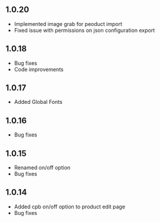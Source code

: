 ## 1.0.20
* Implemented image grab for peoduct import
* Fixed issue with permissions on json configuration export

## 1.0.18
* Bug fixes
* Code improvements

## 1.0.17
* Added Global Fonts

## 1.0.16

* Bug fixes

## 1.0.15

* Renamed on/off option
* Bug fixes

## 1.0.14

* Added cpb on/off option to product edit page
* Bug fixes
